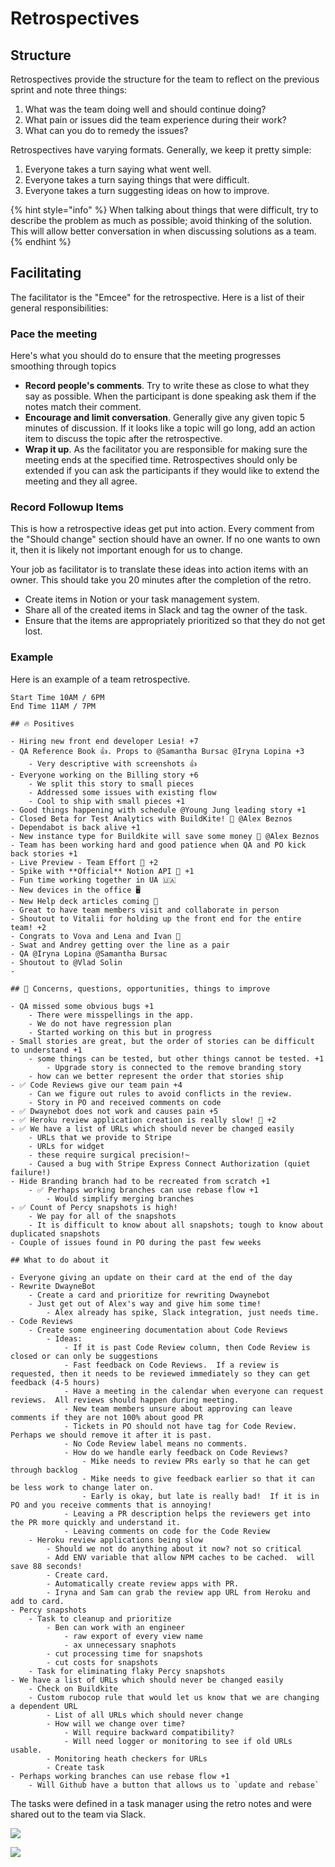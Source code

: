 # Retrospectives

## Structure

Retrospectives provide the structure for the team to reflect on the previous sprint and note three things:

1. What was the team doing well and should continue doing?
2. What pain or issues did the team experience during their work?
3. What can you do to remedy the issues?

Retrospectives have varying formats.  Generally, we keep it pretty simple:

1. &#x20; Everyone takes a turn saying what went well.
2. &#x20;Everyone takes a turn saying things that were difficult.
3. &#x20;Everyone takes a turn suggesting ideas on how to improve.

{% hint style="info" %}
When talking about things that were difficult, try to describe the problem as much as possible; avoid thinking of the solution.  This will allow better conversation in when discussing solutions as a team.
{% endhint %}

## Facilitating

The facilitator is the "Emcee" for the retrospective.  Here is a list of their general responsibilities:

### Pace the meeting

Here's what you should do to ensure that the meeting progresses smoothing through topics

* **Record people's comments**.  Try to write these as close to what they say as possible.  When the participant is done speaking ask them if the notes match their comment.
* **Encourage and limit conversation**.  Generally give any given topic 5 minutes of discussion.  If it looks like a topic will go long, add an action item to discuss the topic after the retrospective.
* **Wrap it up**.  As the facilitator you are responsible for making sure the meeting ends at the specified time.  Retrospectives should only be extended if you can ask the participants if they would like to extend the meeting and they all agree.

### Record Followup Items

This is how a retrospective ideas get put into action.  Every comment from the "Should change" section should have an owner.  If no one wants to own it, then it is likely not important enough for us to change.

Your job as facilitator is to translate these ideas into action items with an owner.  This should take you 20 minutes after the completion of the retro.

* Create items in Notion or your task management system.
* Share all of the created items in Slack and tag the owner of the task.
* Ensure that the items are appropriately prioritized so that they do not get lost.

### Example

Here is an example of a team retrospective.

```
Start Time 10AM / 6PM
End Time 11AM / 7PM

## 🔥 Positives

- Hiring new front end developer Lesia! +7
- QA Reference Book 👍. Props to @Samantha Bursac @Iryna Lopina +3
    - Very descriptive with screenshots 👍
- Everyone working on the Billing story +6
    - We split this story to small pieces
    - Addressed some issues with existing flow
    - Cool to ship with small pieces +1
- Good things happening with schedule @Young Jung leading story +1
- Closed Beta for Test Analytics with BuildKite! 🙌 @Alex Beznos
- Dependabot is back alive +1
- New instance type for Buildkite will save some money 🙌 @Alex Beznos
- Team has been working hard and good patience when QA and PO kick back stories +1
- Live Preview - Team Effort 🙌 +2
- Spike with **Official** Notion API 🍻 +1
- Fun time working together in UA 🇺🇦
- New devices in the office 🖥
- New Help deck articles coming 📝
- Great to have team members visit and collaborate in person
- Shoutout to Vitalii for holding up the front end for the entire team! +2
- Congrats to Vova and Lena and Ivan 👶
- Swat and Andrey getting over the line as a pair
- QA @Iryna Lopina @Samantha Bursac
- Shoutout to @Vlad Solin
- 

## 🔧 Concerns, questions, opportunities, things to improve

- QA missed some obvious bugs +1
    - There were misspellings in the app.
    - We do not have regression plan
    - Started working on this but in progress
- Small stories are great, but the order of stories can be difficult to understand +1
    - some things can be tested, but other things cannot be tested. +1
        - Upgrade story is connected to the remove branding story
    - how can we better represent the order that stories ship
- ✅ Code Reviews give our team pain +4
    - Can we figure out rules to avoid conflicts in the review.
    - Story in PO and received comments on code
- ✅ Dwaynebot does not work and causes pain +5
- ✅ Heroku review application creation is really slow! 🐢 +2
- ✅ We have a list of URLs which should never be changed easily
    - URLs that we provide to Stripe
    - URLs for widget
    - these require surgical precision!~
    - Caused a bug with Stripe Express Connect Authorization (quiet failure!)
- Hide Branding branch had to be recreated from scratch +1
    - ✅ Perhaps working branches can use rebase flow +1
        - Would simplify merging branches
- ✅ Count of Percy snapshots is high!
    - We pay for all of the snapshots
    - It is difficult to know about all snapshots; tough to know about duplicated snapshots
- Couple of issues found in PO during the past few weeks

## What to do about it

- Everyone giving an update on their card at the end of the day
- Rewrite DwayneBot
    - Create a card and prioritize for rewriting Dwaynebot
    - Just get out of Alex's way and give him some time!
        - Alex already has spike, Slack integration, just needs time.
- Code Reviews
    - Create some engineering documentation about Code Reviews
        - Ideas:
            - If it is past Code Review column, then Code Review is closed or can only be suggestions
            - Fast feedback on Code Reviews.  If a review is requested, then it needs to be reviewed immediately so they can get feedback (4-5 hours)
            - Have a meeting in the calendar when everyone can request reviews.  All reviews should happen during meeting.
            - New team members unsure about approving can leave comments if they are not 100% about good PR
            - Tickets in PO should not have tag for Code Review.  Perhaps we should remove it after it is past.
            - No Code Review label means no comments.
            - How do we handle early feedback on Code Reviews?
                - Mike needs to review PRs early so that he can get through backlog
                - Mike needs to give feedback earlier so that it can be less work to change later on.
                - Early is okay, but late is really bad!  If it is in PO and you receive comments that is annoying!
            - Leaving a PR description helps the reviewers get into the PR more quickly and understand it.
            - Leaving comments on code for the Code Review
    - Heroku review applications being slow
        - Should we not do anything about it now? not so critical
        - Add ENV variable that allow NPM caches to be cached.  will save 88 seconds!
        - Create card.
        - Automatically create review apps with PR.
        - Iryna and Sam can grab the review app URL from Heroku and add to card.
- Percy snapshots
    - Task to cleanup and prioritize
        - Ben can work with an engineer
            - raw export of every view name
            - ax unnecessary snaphots
        - cut processing time for snapshots
        - cut costs for snapshots
    - Task for eliminating flaky Percy snapshots
- We have a list of URLs which should never be changed easily
    - Check on Buildkite
    - Custom rubocop rule that would let us know that we are changing a dependent URL
        - List of all URLs which should never change
        - How will we change over time?
            - Will require backward compatibility?
            - Will need logger or monitoring to see if old URLs usable.
        - Monitoring heath checkers for URLs
        - Create task
- Perhaps working branches can use rebase flow +1
    - Will Github have a button that allows us to `update and rebase`
```

The tasks were defined in a task manager using the retro notes and were shared out to the team via Slack.

![](<../.gitbook/assets/Screen Shot 2021-10-27 at 11.33.22 AM.png>)

![](<../.gitbook/assets/Screen Shot 2021-10-27 at 11.32.37 AM.png>)
